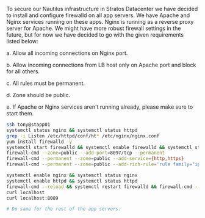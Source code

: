 To secure our Nautilus infrastructure in Stratos Datacenter we have decided to install and configure firewalld on all app servers. We have Apache and Nginx services running on these apps. Nginx is running as a reverse proxy server for Apache. We might have more robust firewall settings in the future, but for now we have decided to go with the given requirements listed below:


a. Allow all incoming connections on Nginx port.

b. Allow incoming connections from LB host only on Apache port and block for all others.

c. All rules must be permanent.

d. Zone should be public.

e. If Apache or Nginx services aren't running already, please make sure to start them.


```sh
ssh tony@stapp01
systemctl status nginx && systemctl status httpd
grep -i Listen /etc/httpd/conf/ht* /etc/nginx/nginx.conf
yum install firewalld -y
systemctl start firewalld && systemctl enable firewalld && systemctl status firewalld
firewall-cmd --zone=public --add-port=8097/tcp --permanent
firewall-cmd --permanent --zone=public --add-service={http,https}
firewall-cmd --permanent --zone=public --add-rich-rule='rule family="ipv4" source address="172.16.238.14" port port=8089 protocol=tcp accept'

systemctl enable nginx && systemctl status nginx
systemctl enable httpd && systemctl status httpd
firewall-cmd --reload && systemctl restart firewalld && firewall-cmd --zone=public --list-all
curl localhost
curl localhost:8089

# Do same for the rest of the app servers.
```
